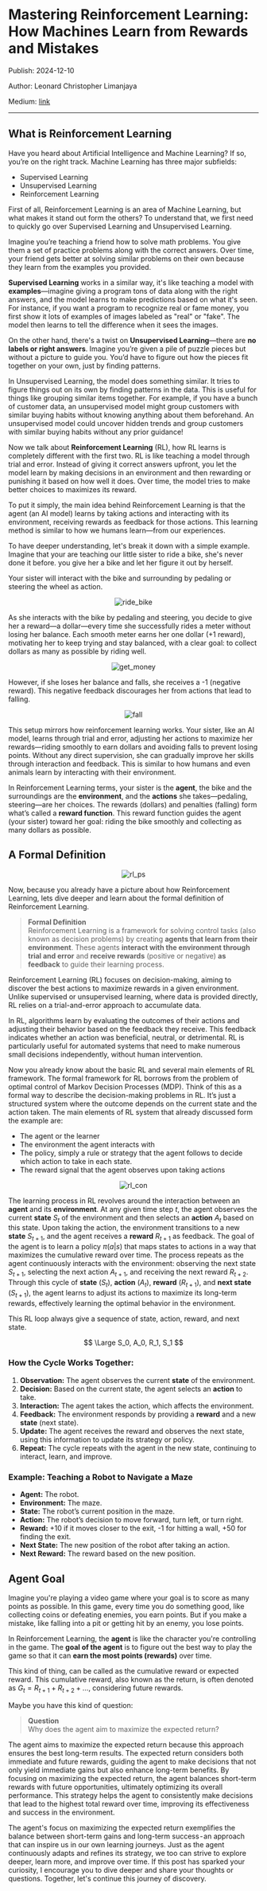 # Mastering Reinforcement Learning: How Machines Learn from Rewards and Mistakes

Publish: 2024-12-10

Author: Leonard Christopher Limanjaya

Medium: [link](https://leonardcl.medium.com/mastering-reinforcement-learning-how-machines-learn-from-rewards-and-mistakes-dcbaa0fa3e5c)

---
## What is Reinforcement Learning
Have you heard about Artificial Intelligence and Machine Learning? If so, you’re on the right track. Machine Learning has three major subfields:
- Supervised Learning
- Unsupervised Learning
- Reinforcement Learning

First of all, Reinforcement Learning is an area of Machine Learning, but what makes it stand out form the others? To understand that, we first need to quickly go over Supervised Learning and Unsupervised Learning. 

Imagine you’re teaching a friend how to solve math problems. You give them a set of practice problems along with the correct answers. Over time, your friend gets better at solving similar problems on their own because they learn from the examples you provided.

**Supervised Learning** works in a similar way, it's like teaching a model with **examples**—imagine giving a program tons of data along with the right answers, and the model learns to make predictions based on what it's seen. For instance, if you want a program to recognize real or fame money, you first show it lots of examples of images labeled as "real" or "fake". The model then learns to tell the difference when it sees the images. 

On the other hand, there's a twist on **Unsupervised Learning**—there are **no labels or right answers**. Imagine you’re given a pile of puzzle pieces but without a picture to guide you. You’d have to figure out how the pieces fit together on your own, just by finding patterns.

In Unsupervised Learning, the model does something similar. It tries to figure things out on its own by finding patterns in the data. This is useful for things like grouping similar items together. For example, if you have a bunch of customer data, an unsupervised model might group customers with similar buying habits without knowing anything about them beforehand. An unsupervised model could uncover hidden trends and group customers with similar buying habits without any prior guidance!

Now we talk about **Reinforcement Learning** (RL), how RL learns is completely different with the first two. RL is like teaching a model through trial and error. Instead of giving it correct answers upfront, you let the model learn by making decisions in an environment and then rewarding or punishing it based on how well it does. Over time, the model tries to make better choices to maximizes its reward. 

To put it simply, the main idea behind Reinforcement Learning is that the agent (an AI model) learns by taking actions and interacting with its environment, receiving rewards as feedback for those actions. This learning method is similar to how we humans learn—from our experiences.

To have deeper understanding, let's break it down with a simple example. Imagine that your are teaching our little sister to ride a bike, she's never done it before. you give her a bike and let her figure it out by herself. 

Your sister will interact with the bike and surrounding by pedaling or steering the wheel as action. 

<center><img class="h-48 w-96" src="/1-rl-fundamental/ride_bike.png" alt="ride_bike"></center>

As she interacts with the bike by pedaling and steering, you decide to give her a reward—a dollar—every time she successfully rides a meter without losing her balance. Each smooth meter earns her one dollar (+1 reward), motivating her to keep trying and stay balanced, with a clear goal: to collect dollars as many as possible by riding well.

<center><img src="/1-rl-fundamental/get_money.png" alt="get_money"></center>

However, if she loses her balance and falls, she receives a -1 (negative reward). This negative feedback discourages her from actions that lead to falling.

<center><img src="/1-rl-fundamental/fall.png" alt="fall"></center>


This setup mirrors how reinforcement learning works. Your sister, like an AI model, learns through trial and error, adjusting her actions to maximize her rewards—riding smoothly to earn dollars and avoiding falls to prevent losing points. Without any direct supervision, she can gradually improve her skills through interaction and feedback. This is similar to how humans and even animals learn by interacting with their environment.

In Reinforcement Learning terms, your sister is the **agent**, the bike and the surroundings are the **environment**, and the **actions** she takes—pedaling, steering—are her choices. The rewards (dollars) and penalties (falling) form what’s called a **reward function**. This reward function guides the agent (your sister) toward her goal: riding the bike smoothly and collecting as many dollars as possible.

## A Formal Definition

<center><img src="/1-rl-fundamental/rl_ps.png" alt="rl_ps"></center>

Now, because you already have a picture about how Reinforcement Learning, lets dive deeper and learn about the formal definition of Reinforcement Learning.

> <b>Formal Definition</b> </br>
> Reinforcement Learning is a framework for solving control tasks (also known as decision problems) by creating **agents that learn from their environment**. These agents **interact with the environment through trial and error** and **receive rewards** (positive or negative) **as feedback** to guide their learning process.

Reinforcement Learning (RL) focuses on decision-making, aiming to discover the best actions to maximize rewards in a given environment. Unlike supervised or unsupervised learning, where data is provided directly, RL relies on a trial-and-error approach to accumulate data.

In RL, algorithms learn by evaluating the outcomes of their actions and adjusting their behavior based on the feedback they receive. This feedback indicates whether an action was beneficial, neutral, or detrimental. RL is particularly useful for automated systems that need to make numerous small decisions independently, without human intervention.

Now you already know about the basic RL and several main elements of RL framework. The formal framework for RL borrows from the problem of optimal control of Markov Decision Processes (MDP). Think of this as a formal way to describe the decision-making problems in RL. It’s just a structured system where the outcome depends on the current state and the action taken. The main elements of RL system that already discussed form the example are:
- The agent or the learner
- The environment the agent interacts with
- The policy, simply a rule or strategy that the agent follows to decide which action to take in each state.
- The reward signal that the agent observes upon taking actions


<center><img style="max-width:40em;" src="/1-rl-fundamental/rl_con.png" alt="rl_con"></center>

The learning process in RL revolves around the interaction between an **agent** and its **environment**. At any given time step $t$, the agent observes the current **state** $S_t$ of the environment and then selects an **action** $A_t$ based on this state. Upon taking the action, the environment transitions to a new **state** $S_{t+1}$, and the agent receives a **reward** $R_{t+1}$ as feedback. The goal of the agent is to learn a policy $\pi(a|s)$ that maps states to actions in a way that maximizes the cumulative reward over time. The process repeats as the agent continuously interacts with the environment: observing the next state $S_{t+1}$, selecting the next action $A_{t+1}$, and receiving the next reward $R_{t+2}$. Through this cycle of **state** ($S_t$), **action** ($A_t$), **reward** ($R_{t+1}$), and **next state** ($S_{t+1}$), the agent learns to adjust its actions to maximize its long-term rewards, effectively learning the optimal behavior in the environment.

This RL loop always give a sequence of state, action, reward, and next state.

$$
\Large
S_0, A_0, R_1, S_1
$$

### How the Cycle Works Together:

1. **Observation:** The agent observes the current **state** of the environment.
2. **Decision:** Based on the current state, the agent selects an **action** to take.
3. **Interaction:** The agent takes the action, which affects the environment.
4. **Feedback:** The environment responds by providing a **reward** and a new **state** (next state).
5. **Update:** The agent receives the reward and observes the next state, using this information to update its strategy or policy.
6. **Repeat:** The cycle repeats with the agent in the new state, continuing to interact, learn, and improve.

### Example: Teaching a Robot to Navigate a Maze
- **Agent:** The robot.
- **Environment:** The maze.
- **State:** The robot’s current position in the maze.
- **Action:** The robot’s decision to move forward, turn left, or turn right.
- **Reward:** +10 if it moves closer to the exit, -1 for hitting a wall, +50 for finding the exit.
- **Next State:** The new position of the robot after taking an action.
- **Next Reward:** The reward based on the new position.

## Agent Goal
Imagine you're playing a video game where your goal is to score as many points as possible. In this game, every time you do something good, like collecting coins or defeating enemies, you earn points. But if you make a mistake, like falling into a pit or getting hit by an enemy, you lose points.

In Reinforcement Learning, the **agent** is like the character you're controlling in the game. The **goal of the agent** is to figure out the best way to play the game so that it can **earn the most points (rewards)** over time.

This kind of thing, can be called as the cumulative reward or expected reward. This cumulative reward, also known as the return, is often denoted as $G_t = R_{t+1} + R_{t+2} + \dots$, considering future rewards.

Maybe you have this kind of question:

> <b>Question</b> </br>
> Why does the agent aim to maximize the expected return?

The agent aims to maximize the expected return because this approach ensures the best long-term results. The expected return considers both immediate and future rewards, guiding the agent to make decisions that not only yield immediate gains but also enhance long-term benefits. By focusing on maximizing the expected return, the agent balances short-term rewards with future opportunities, ultimately optimizing its overall performance. This strategy helps the agent to consistently make decisions that lead to the highest total reward over time, improving its effectiveness and success in the environment.

The agent's focus on maximizing the expected return exemplifies the balance between short-term gains and long-term success - an approach that can inspire us in our own learning journeys. Just as the agent continuously adapts and refines its strategy, we too can strive to explore deeper, learn more, and improve over time. If this post has sparked your curiosity, I encourage you to dive deeper and share your thoughts or questions. Together, let's continue this journey of discovery.